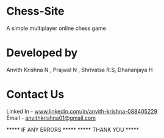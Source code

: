 # Chess-Site
 A simple multiplayer online chess game

# Developed by 
 Anvith Krishna N ,
 Prajwal N ,
 Shrivatsa R.S,
 Dhananjaya H

 # Contact Us 
  Linked In - www.linkedin.com/in/anvith-krishna-088405229     
  Email - anvithkrishna01@gmail.com
 
 ***** IF ANY ERRORS *****
 ***** THANK YOU *****

